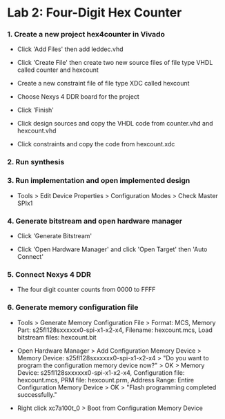 # Lab 2: Four-Digit Hex Counter

### 1. Create a new project hex4counter in Vivado

* Click 'Add Files' then add leddec.vhd

* Click 'Create File' then create two new source files of file type VHDL called counter and hexcount

* Create a new constraint file of file type XDC called hexcount

* Choose Nexys 4 DDR board for the project

* Click 'Finish'

* Click design sources and copy the VHDL code from counter.vhd and hexcount.vhd

* Click constraints and copy the code from hexcount.xdc

### 2. Run synthesis

### 3. Run implementation and open implemented design

* Tools > Edit Device Properties > Configuration Modes > Check Master SPIx1

### 4. Generate bitstream and open hardware manager

* Click 'Generate Bitstream'

* Click 'Open Hardware Manager' and click 'Open Target' then 'Auto Connect'

### 5. Connect Nexys 4 DDR

* The four digit counter counts from 0000 to FFFF

### 6. Generate memory configuration file

* Tools > Generate Memory Configuration File > Format: MCS, Memory Part: s25fl128sxxxxxx0-spi-x1-x2-x4, Filename: hexcount.mcs, Load bitstream files: hexcount.bit

* Open Hardware Manager > Add Configuration Memory Device > Memory Device: s25fl128sxxxxxx0-spi-x1-x2-x4 > "Do you want to program the configuration memory device now?" > OK > Memory Device: s25fl128sxxxxxx0-spi-x1-x2-x4, Configuration file: hexcount.mcs, PRM file: hexcount.prm, Address Range: Entire Configuration Memory Device > OK > "Flash programming completed successfully."

* Right click xc7a100t_0 > Boot from Configuration Memory Device
